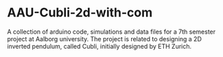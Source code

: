 # AAU-Cubli-2d-with-com

A collection of arduino code, simulations and data files for a 7th semester project at Aalborg university. The project is related to designing a 2D inverted pendulum, called Cubli, initially designed by ETH Zurich.
